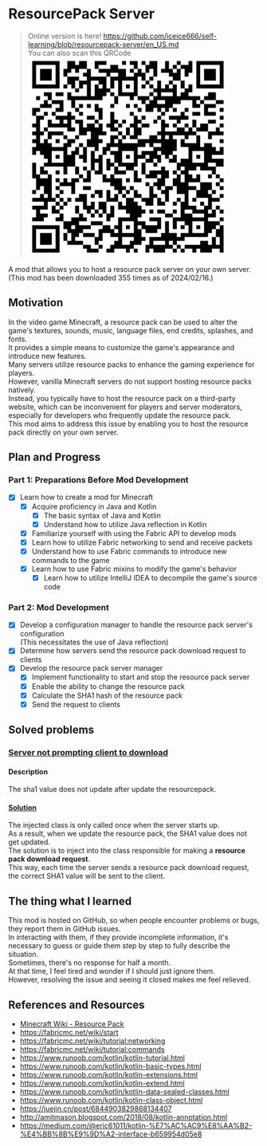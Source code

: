 # ResourcePack Server

> Online version is here! https://github.com/iceice666/self-learning/blob/resourcepack-server/en_US.md  
> You can also scan this QRCode
> ![](qrcode_en.png)

A mod that allows you to host a resource pack server on your own server.  
(This mod has been downloaded 355 times as of 2024/02/16.)  

## Motivation

In the video game Minecraft, a resource pack can be used to alter the game's textures, sounds, music, language files, end credits, splashes, and fonts.  
It provides a simple means to customize the game's appearance and introduce new features.  
Many servers utilize resource packs to enhance the gaming experience for players.  
However, vanilla Minecraft servers do not support hosting resource packs natively.  
Instead, you typically have to host the resource pack on a third-party website,
which can be inconvenient for players and server moderators,
especially for developers who frequently update the resource pack.  
This mod aims to address this issue by enabling you to
host the resource pack directly on your own server.

## Plan and Progress

### Part 1: Preparations Before Mod Development

- [x] Learn how to create a mod for Minecraft
    - [x] Acquire proficiency in Java and Kotlin
        - [x] The basic syntax of Java and Kotlin
        - [x] Understand how to utilize Java reflection in Kotlin
    - [x] Familiarize yourself with using the Fabric API to develop mods
    - [x] Learn how to utilize Fabric networking to send and receive packets
    - [x] Understand how to use Fabric commands to introduce new commands to the game
    - [x] Learn how to use Fabric mixins to modify the game's behavior
        - [x] Learn how to utilize IntelliJ IDEA to decompile the game's source code

### Part 2: Mod Development

- [x] Develop a configuration manager to handle the resource pack server's configuration  
      (This necessitates the use of Java reflection)
- [x] Determine how servers send the resource pack download request to clients
- [x] Develop the resource pack server manager
    - [x] Implement functionality to start and stop the resource pack server
    - [x] Enable the ability to change the resource pack
    - [x] Calculate the SHA1 hash of the resource pack
    - [x] Send the request to clients

## Solved problems

### [Server not prompting client to download](https://github.com/iceice666/resourcepack-server/issues/3) 

#### Description

The sha1 value does not update after update the resourcepack.

#### [Solution](https://github.com/iceice666/resourcepack-server/pull/4/commits/91e0ff98ac171994bc61f9500f04c04ce6767dfc)  

The injected class is only called once when the server starts up.  
As a result, when we update the resource pack, the SHA1 value does not get updated.  
The solution is to inject into the class responsible for making a **resource pack download request**.  
This way, each time the server sends a resource pack download request,
the correct SHA1 value will be sent to the client.


## The thing what I learned

This mod is hosted on GitHub, so when people encounter problems or bugs,
they report them in GitHub issues.  
In interacting with them, if they provide incomplete information,
it's necessary to guess or guide them step by step to fully describe the situation.  
Sometimes, there's no response for half a month.  
At that time, I feel tired and wonder if I should just ignore them.  
However, resolving the issue and seeing it closed makes me feel relieved.


## References and Resources

- [Minecraft Wiki - Resource Pack](https://minecraft.gamepedia.com/Resource_pack)
- https://fabricmc.net/wiki/start
- https://fabricmc.net/wiki/tutorial:networking
- https://fabricmc.net/wiki/tutorial:commands
- https://www.runoob.com/kotlin/kotlin-tutorial.html
- https://www.runoob.com/kotlin/kotlin-basic-types.html
- https://www.runoob.com/kotlin/kotlin-extensions.html
- https://www.runoob.com/kotlin/kotlin-extend.html
- https://www.runoob.com/kotlin/kotlin-data-sealed-classes.html
- https://www.runoob.com/kotlin/kotlin-class-object.html
- https://juejin.cn/post/6844903829868134407
- http://amitmason.blogspot.com/2018/08/kotlin-annotation.html
- https://medium.com/@eric61011/kotlin-%E7%AC%AC9%E8%AA%B2-%E4%BB%8B%E9%9D%A2-interface-b659954d05e8
